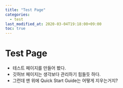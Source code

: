```yaml
---
title: "Test Page"
categories: 
  - test
last_modified_at: 2020-03-04T19:18:00+09:00
toc: true
---
```

# Test Page

- 테스트 페이지를 만들어 봤다.
- 깃허브 페이지는 생각보다 관리하기 힘들듯 하다.
- 그런데 맨 위에 Quick Start Guide는 어떻게 지우는거지?